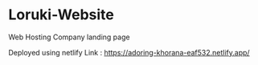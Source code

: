 # Loruki-Website
Web Hosting Company landing page


Deployed using netlify
Link : https://adoring-khorana-eaf532.netlify.app/

